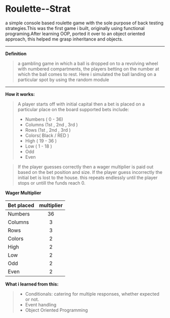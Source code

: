 # Roulette--Strat
a simple console based roulette game with the sole purpose of back testing strategies.This was the first game i built, originally using functional programing.After learning OOP, ported it over to an object oriented approach, this helped me grasp inheritance and objects.

---
__Definition__
> a gambling game in which a ball is dropped on to a revolving wheel with numbered compartments, the players betting on the number at which the ball comes to rest.
> Here i simulated the ball landing on a particular spot by using the random module
---
__How it works:__
> A player starts off with initial capital
> then a bet is placed on a particular place on the board
>supported bets include:
> - Numbers ( 0 - 36)
> - Columns (1st , 2nd , 3rd )
> - Rows (1st , 2nd , 3rd )
> - Colors( Black / RED )
> - High ( 19 - 36 )
> - Low ( 1 - 18 )
> - Odd
> - Even

> If the player guesses correctly then a wager multiplier is paid out based on the bet position and size.
> If the player guess incorrectly the initial bet is lost to the house.
> this repeats endlessly until the player stops or untill the funds reach 0.

__Wager Multiplier__

|Bet placed | multiplier |
|-----------|:----------:|
|Numbers |36|
|Columns |3|
|Rows |3|
|Colors |2|
|High |2|
|Low |2|
|Odd |2|
|Even |2|


__What i learned from this:__
> - Conditionals: catering for multiple responses, whether expected or not.
> - Event handling
> - Object Oriented Programming 
